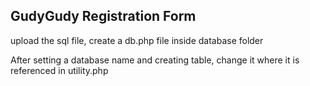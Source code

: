 ## GudyGudy Registration Form

upload the sql file, create a db.php file inside database folder

After setting a database name and creating table, change it where it is referenced in utility.php

